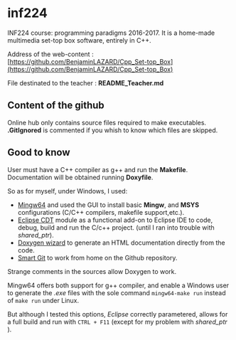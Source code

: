 # inf224
INF224 course: programming paradigms 2016-2017.
It is a home-made multimedia set-top box software, entirely in C++.

Address of the web-content : [https://github.com/BenjaminLAZARD/Cpp_Set-top_Box](https://github.com/BenjaminLAZARD/Cpp_Set-top_Box)

File destinated to the teacher : **README_Teacher.md**

## Content of the github
Online hub only contains source files required to make executables.
**.GitIgnored** is commented if you whish to know which files are skipped.

## Good to know
User must have a C++ compiler as g++ and run the **Makefile**.
Documentation will be obtained running **Doxyfile**.

So as for myself, under Windows, I used:
+ [Mingw64](https://sourceforge.net/projects/mingw-w64/) and used the GUI to install basic **Mingw**, and **MSYS** configurations (C/C++ compilers, makefile support,etc.).
+ [Eclipse CDT](https://eclipse.org/cdt/) module as a functional add-on to Eclipse IDE to code, debug, build and run the C/c++ project. (until I ran into trouble with *shared_ptr*).
+ [Doxygen wizard](http://www.stack.nl/~dimitri/doxygen/) to generate an HTML documentation directly from the code.
+ [Smart Git](http://www.syntevo.com/smartgit/) to work from home on the Github repository.

Strange comments in the sources allow Doxygen to work.

Mingw64 offers both support for g++ compiler, and enable a Windows user to generate the *.exe* files with the sole command
`mingw64-make run` instead of `make run` under Linux.

But although I tested this options, *Eclipse* correctly parametered, allows for a full build and run with `CTRL + F11` (except for my problem with *shared_ptr* ).

